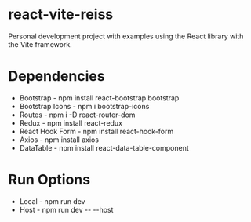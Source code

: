 # react-vite-reiss
Personal development project with examples using the React library with the Vite framework.

# Dependencies
+ Bootstrap       - npm install react-bootstrap bootstrap
+ Bootstrap Icons - npm i bootstrap-icons
+ Routes          - npm i -D react-router-dom
+ Redux           - npm install react-redux
+ React Hook Form -  npm install react-hook-form
+ Axios           - npm install axios
+ DataTable       - npm install react-data-table-component

# Run Options
+ Local - npm run dev
+ Host  - npm run dev -- --host